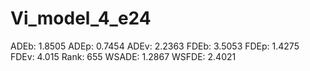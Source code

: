 # Vi_model_4_e24

ADEb: 1.8505
ADEp: 0.7454
ADEv: 2.2363
FDEb: 3.5053
FDEp: 1.4275
FDEv: 4.015
Rank: 655
WSADE: 1.2867
WSFDE: 2.4021